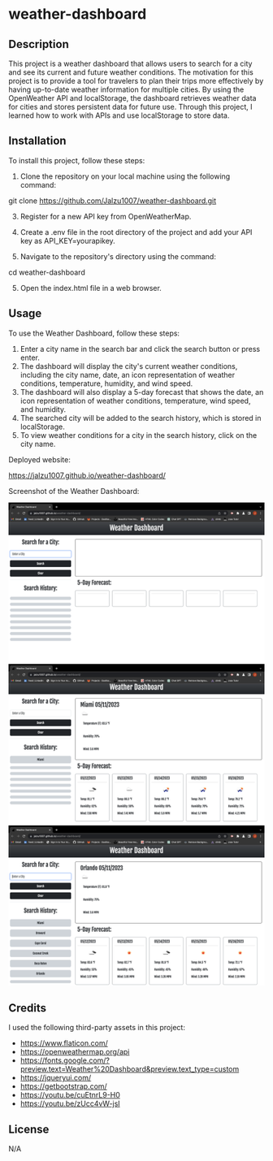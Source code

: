 # weather-dashboard

## Description

This project is a weather dashboard that allows users to search for a city and see its current and future weather conditions. The motivation for this project is to provide a tool for travelers to plan their trips more effectively by having up-to-date weather information for multiple cities. By using the OpenWeather API and localStorage, the dashboard retrieves weather data for cities and stores persistent data for future use. Through this project, I learned how to work with APIs and use localStorage to store data.

## Installation

To install this project, follow these steps:

1. Clone the repository on your local machine using the following command:

git clone https://github.com/Jalzu1007/weather-dashboard.git

3. Register for a new API key from OpenWeatherMap.

4. Create a .env file in the root directory of the project and add your API key as API_KEY=yourapikey.

3. Navigate to the repository's directory using the command:

 cd weather-dashboard

5. Open the index.html file in a web browser.

## Usage

To use the Weather Dashboard, follow these steps:

1. Enter a city name in the search bar and click the search button or press enter.
2. The dashboard will display the city's current weather conditions, including the city name, date, an icon representation of weather conditions, temperature, humidity, and wind speed.
3. The dashboard will also display a 5-day forecast that shows the date, an icon representation of weather conditions, temperature, wind speed, and humidity.
4. The searched city will be added to the search history, which is stored in localStorage.
5. To view weather conditions for a city in the search history, click on the city name.

Deployed website:

https://jalzu1007.github.io/weather-dashboard/

Screenshot of the Weather Dashboard:

![alt text](./assets/images/dashboard-screenshot.png) ![alt text](./assets/images/dashboard-screenshot1.png) ![alt text](./assets/images/dashboard-screenshot2.png) 

## Credits

I used the following third-party assets in this project:

- https://www.flaticon.com/
- https://openweathermap.org/api
- https://fonts.google.com/?preview.text=Weather%20Dashboard&preview.text_type=custom
- https://jqueryui.com/
- https://getbootstrap.com/
- https://youtu.be/cuEtnrL9-H0
- https://youtu.be/zUcc4vW-jsI

## License

N/A